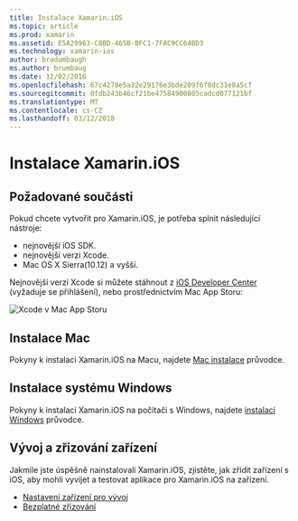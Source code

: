 ```yaml
---
title: Instalace Xamarin.iOS
ms.topic: article
ms.prod: xamarin
ms.assetid: E5A29963-C8BD-465B-BFC1-7FAC9CC64BD3
ms.technology: xamarin-ios
author: bradumbaugh
ms.author: brumbaug
ms.date: 12/02/2016
ms.openlocfilehash: 67c4278e5a32e29176e3bde209f6f8dc31e8a5cf
ms.sourcegitcommit: 0fdb243b46cf21be47584900805cadcd077121bf
ms.translationtype: MT
ms.contentlocale: cs-CZ
ms.lasthandoff: 03/12/2018
---
```

# <a name="xamarinios-installation"></a>Instalace Xamarin.iOS

## <a name="required-components"></a>Požadované součásti

Pokud chcete vytvořit pro Xamarin.iOS, je potřeba splnit následující nástroje:

-    nejnovější iOS SDK.
-    nejnovější verzi Xcode.
-    Mac OS X Sierra(10.12) a vyšší.

Nejnovější verzi Xcode si můžete stáhnout z [iOS Developer Center](https://developer.apple.com/devcenter/ios/index.action#downloads) (vyžaduje se přihlášení), nebo prostřednictvím Mac App Storu:

![](images/xcode.png "Xcode v Mac App Storu")

## <a name="mac-installation"></a>Instalace Mac

Pokyny k instalaci Xamarin.iOS na Macu, najdete [Mac instalace](https://docs.microsoft.com/visualstudio/mac/installation) průvodce.


## <a name="windows-installation"></a>Instalace systému Windows

Pokyny k instalaci Xamarin.iOS na počítači s Windows, najdete [instalaci Windows](~/ios/get-started/installation/windows/index.md) průvodce.

## <a name="development-and-device-provisioning"></a>Vývoj a zřizování zařízení

Jakmile jste úspěšně nainstalovali Xamarin.iOS, zjistěte, jak zřídit zařízení s iOS, aby mohli vyvíjet a testovat aplikace pro Xamarin.iOS na zařízení.

* [Nastavení zařízení pro vývoj](device-provisioning/index.md)
* [Bezplatné zřizování](~/ios/get-started/installation/device-provisioning/free-provisioning.md)
